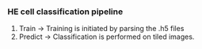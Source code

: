 ### HE cell classification pipeline 

1. Train   -> Training is initiated by parsing the .h5 files
2. Predict -> Classification is performed on tiled images.
